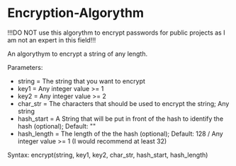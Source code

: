 # Encryption-Algorythm

!!!DO NOT use this algorythm to encrypt passwords for public projects as I am not an expert in this field!!!

An algorythym to encrypt a string of any length.

Parameters:
  - string = The string that you want to encrypt
  - key1 = Any integer value >= 1
  - key2 = Any integer value >= 2
  - char_str = The characters that should be used to encrypt the string; Any string
  - hash_start = A String that will be put in front of the hash to identify the hash (optional); Default: ""
  - hash_length = The length of the the hash (optional); Default: 128 / Any integer value >= 1 (I would recommend at least 32)

Syntax:
  encrypt(string, key1, key2, char_str, hash_start, hash_length)
